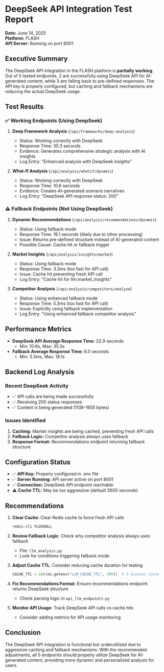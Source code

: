 # DeepSeek API Integration Test Report

**Date:** June 14, 2025  
**Platform:** FLASH  
**API Server:** Running on port 8001

## Executive Summary

The DeepSeek API integration in the FLASH platform is **partially working**. Out of 5 tested endpoints, 2 are successfully using DeepSeek API for AI-generated content, while 3 are falling back to pre-defined responses. The API key is properly configured, but caching and fallback mechanisms are reducing the actual DeepSeek usage.

## Test Results

### ✅ Working Endpoints (Using DeepSeek)

1. **Deep Framework Analysis** (`/api/frameworks/deep-analysis`)
   - Status: Working correctly with DeepSeek
   - Response Time: 35.3 seconds
   - Evidence: Generates comprehensive strategic analysis with AI insights
   - Log Entry: "Enhanced analysis with DeepSeek insights"

2. **What-If Analysis** (`/api/analysis/whatif/dynamic`)
   - Status: Working correctly with DeepSeek
   - Response Time: 10.6 seconds
   - Evidence: Creates AI-generated scenario narratives
   - Log Entry: "DeepSeek API response status: 200"

### ⚠️ Fallback Endpoints (Not Using DeepSeek)

1. **Dynamic Recommendations** (`/api/analysis/recommendations/dynamic`)
   - Status: Using fallback mode
   - Response Time: 18.1 seconds (likely due to other processing)
   - Issue: Returns pre-defined structure instead of AI-generated content
   - Possible Cause: Cache hit or fallback trigger

2. **Market Insights** (`/api/analysis/insights/market`)
   - Status: Using fallback mode
   - Response Time: 3.3ms (too fast for API call)
   - Issue: Cache hit preventing fresh API call
   - Log Entry: "Cache hit for llm:market_insights"

3. **Competitor Analysis** (`/api/analysis/competitors/analyze`)
   - Status: Using enhanced fallback mode
   - Response Time: 5.3ms (too fast for API call)
   - Issue: Explicitly using fallback implementation
   - Log Entry: "Using enhanced fallback competitor analysis"

## Performance Metrics

- **DeepSeek API Average Response Time:** 22.9 seconds
  - Min: 10.6s, Max: 35.3s
- **Fallback Average Response Time:** 6.0 seconds
  - Min: 3.3ms, Max: 18.1s

## Backend Log Analysis

### Recent DeepSeek Activity
- ✅ API calls are being made successfully
- ✅ Receiving 200 status responses
- ✅ Content is being generated (1138-1655 bytes)

### Issues Identified
1. **Caching:** Market insights are being cached, preventing fresh API calls
2. **Fallback Logic:** Competitor analysis always uses fallback
3. **Response Format:** Recommendations endpoint returning fallback structure

## Configuration Status

- ✅ **API Key:** Properly configured in .env file
- ✅ **Server Running:** API server active on port 8001
- ✅ **Connection:** DeepSeek API endpoint reachable
- ⚠️ **Cache TTL:** May be too aggressive (default 3600 seconds)

## Recommendations

1. **Clear Cache**: Clear Redis cache to force fresh API calls
   ```bash
   redis-cli FLUSHALL
   ```

2. **Review Fallback Logic**: Check why competitor analysis always uses fallback
   - File: `llm_analysis.py`
   - Look for conditions triggering fallback mode

3. **Adjust Cache TTL**: Consider reducing cache duration for testing
   ```python
   CACHE_TTL = int(os.getenv("LLM_CACHE_TTL", 300))  # 5 minutes instead of 1 hour
   ```

4. **Fix Recommendations Format**: Ensure recommendations endpoint returns DeepSeek structure
   - Check parsing logic in `api_llm_endpoints.py`

5. **Monitor API Usage**: Track DeepSeek API calls vs cache hits
   - Consider adding metrics for API usage monitoring

## Conclusion

The DeepSeek API integration is functional but underutilized due to aggressive caching and fallback mechanisms. With the recommended adjustments, all 5 endpoints should properly utilize DeepSeek for AI-generated content, providing more dynamic and personalized analysis for users.